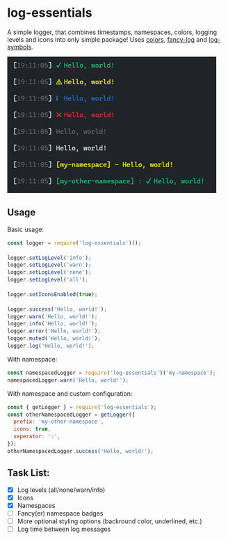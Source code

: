 # log-essentials

A simple logger, that combines timestamps, namespaces, colors, logging levels and icons into only simple package!
Uses [colors](https://www.npmjs.com/package/colors), [fancy-log](https://www.npmjs.com/package/fancy-log) and [log-symbols](https://www.npmjs.com/package/log-symbols).

![Screenshot](docs/screenshot.png)

## Usage

Basic usage:

```js
const logger = require('log-essentials')();

logger.setLogLevel('info');
logger.setLogLevel('warn');
logger.setLogLevel('none');
logger.setLogLevel('all');

logger.setIconsEnabled(true);

logger.success('Hello, world!');
logger.warn('Hello, world!');
logger.info('Hello, world!');
logger.error('Hello, world!');
logger.muted('Hello, world!');
logger.log('Hello, world!');
```

With namespace:

```js
const namespacedLogger = require('log-essentials')('my-namespace');
namespacedLogger.warn('Hello, world!');
```

With namespace and custom configuration:

```js
const { getLogger } = require('log-essentials');
const otherNamespacedLogger = getLogger({
  prefix: 'my-other-namespace',
  icons: true,
  seperator: ':',
});
otherNamespacedLogger.success('Hello, world!');
```

## Task List:

- [x] Log levels (all/none/warn/info)
- [x] Icons
- [x] Namespaces
- [ ] Fancy(er) namespace badges
- [ ] More optional styling options (backround color, underlined, etc.)
- [ ] Log time between log messages
